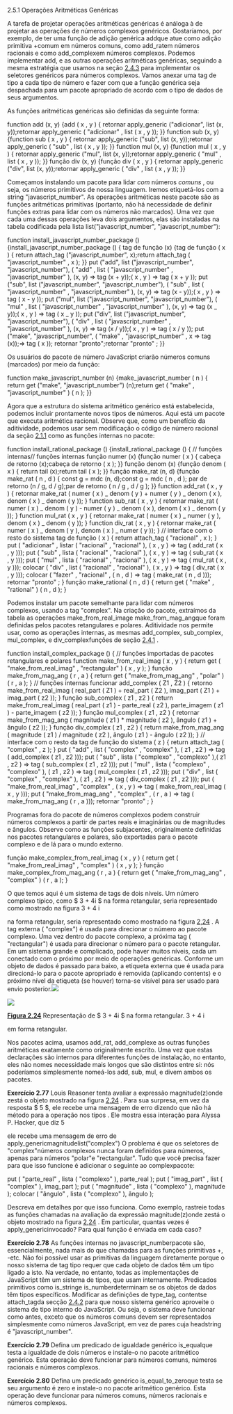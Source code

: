 2.5.1 Operações Aritméticas Genéricas

A tarefa de projetar operações aritméticas genéricas é análoga à de projetar as operações de números complexos genéricos. Gostaríamos, por exemplo, de ter uma função de adição genérica addque atue como adição primitiva +comum em números comuns, como add_ratem números racionais e como add_complexem números complexos. Podemos implementar add, e as outras operações aritméticas genéricas, seguindo a mesma estratégia que usamos na seção [2.4.3](https://so45nujb3h4koud7nsjm2lne4u-ac4c6men2g7xr2a-github.translate.goog/sicp/chapters/2.4.3.html) para implementar os seletores genéricos para números complexos. Vamos anexar uma tag de tipo a cada tipo de número e fazer com que a função genérica seja despachada para um pacote apropriado de acordo com o tipo de dados de seus argumentos.

As funções aritméticas genéricas são definidas da seguinte forma:

function add (x, y) {add ( x , y ) { retornar apply_generic ("adicionar", list (x, y));retornar apply_generic ( "adicionar" , list ( x , y )); }} function sub (x, y) {function sub ( x , y ) { retornar apply_generic ("sub", list (x, y));retornar apply_generic ( "sub" , list ( x , y )); }} function mul (x, y) {function mul ( x , y ) { retornar apply_generic ("mul", list (x, y));retornar apply_generic ( "mul" , list ( x , y )); }} função div (x, y) {função div ( x , y ) { retornar apply_generic ("div", list (x, y));retornar apply_generic ( "div" , list ( x , y )); }}

Começamos instalando um pacote para lidar _com_ números _comuns_ , ou seja, os números primitivos de nossa linguagem. Iremos etiquetá-los com a string "javascript_number". As operações aritméticas neste pacote são as funções aritméticas primitivas (portanto, não há necessidade de definir funções extras para lidar com os números não marcados). Uma vez que cada uma dessas operações leva dois argumentos, elas são instaladas na tabela codificada pela lista list("javascript_number", "javascript_number"):

function install_javascript_number_package () {install_javascript_number_package () { tag de função (x) {tag de função ( x ) { return attach_tag ("javascript_number", x);return attach_tag ( "javascript_number" , x ); }} put ("add", list ("javascript_number", "javascript_number"), ( "add" , list ( "javascript_number" , "javascript_number" ), (x, y) => tag (x + y));( x , y ) => tag ( x + y )); put ("sub", list ("javascript_number", "javascript_number"), ( "sub" , list ( "javascript_number" , "javascript_number" ), (x, y) => tag (x - y));( x , y ) => tag ( x - y )); put ("mul", list ("javascript_number", "javascript_number"), ( "mul" , list ( "javascript_number" , "javascript_number" ), (x, y) => tag (x _ y));( x , y ) => tag ( x _ y )); put ("div", list ("javascript_number", "javascript_number"), ( "div" , list ( "javascript_number" , "javascript_number" ), (x, y) => tag (x / y));( x , y ) => tag ( x / y )); put ("make", "javascript_number", ( "make" , "javascript_number" , x => tag (x));=> tag ( x )); retornar "pronto";retornar "pronto" ; }}

Os usuários do pacote de número JavaScript criarão números comuns (marcados) por meio da função:

function make_javascript_number (n) {make_javascript_number ( n ) { return get ("make", "javascript_number") (n);return get ( "make" , "javascript_number" ) ( n ); }}

Agora que a estrutura do sistema aritmético genérico está estabelecida, podemos incluir prontamente novos tipos de números. Aqui está um pacote que executa aritmética racional. Observe que, como um benefício da aditividade, podemos usar sem modificação o código de número racional da seção [2.1.1](https://so45nujb3h4koud7nsjm2lne4u-ac4c6men2g7xr2a-github.translate.goog/sicp/chapters/2.1.1.html) como as funções internas no pacote:

function install_rational_package () {install_rational_package () { // funções internas// funções internas função numer (x) {função numer ( x ) { cabeça de retorno (x);cabeça de retorno ( x ); }} função denom (x) {função denom ( x ) { return tail (x);return tail ( x ); }} função make_rat (n, d) {função make_rat ( n , d ) { const g = mdc (n, d);const g = mdc ( n , d ); par de retorno (n / g, d / g);par de retorno ( n / g , d / g ); }} function add_rat ( x , y ) { retornar make_rat ( numer ( x ) _ denom ( y ) + numer ( y ) _ denom ( x ), denom ( x ) _ denom ( y )); } function sub_rat ( x , y ) { retornar make_rat ( numer ( x ) _ denom ( y ) - numer ( y ) _ denom ( x ), denom ( x ) _ denom ( y )); } function mul_rat ( x , y ) { retornar make_rat ( numer ( x ) _ numer ( y ), denom ( x ) _ denom ( y )); } function div_rat ( x , y ) { retornar make_rat ( numer ( x ) _ denom ( y ), denom ( x ) _ numer ( y )); } // interface com o resto do sistema tag de função ( x ) { return attach_tag ( "racional" , x ); } put ( "adicionar" , listar ( "racional" , "racional" ), ( x , y ) => tag ( add_rat ( x , y ))); put ( "sub" , lista ( "racional" , "racional" ), ( x , y ) => tag ( sub_rat ( x , y ))); put ( "mul" , lista ( "racional" , "racional" ), ( x , y ) => tag ( mul_rat ( x , y ))); colocar ( "div" , list ( "racional" , "racional" ), ( x , y ) => tag ( div_rat ( x , y ))); colocar ( "fazer" , "racional" , ( n , d ) => tag ( make_rat ( n , d ))); retornar "pronto" ; } função make_rational ( n , d ) { return get ( "make" , "rational" ) ( n , d ); }

Podemos instalar um pacote semelhante para lidar com números complexos, usando a tag "complex". Na criação do pacote, extraímos da tabela as operações make_from_real_image make_from_mag_angque foram definidas pelos pacotes retangulares e polares. Aditividade nos permite usar, como as operações internas, as mesmas add_complex, sub_complex, mul_complex, e div_complexfunções de seção [2.4.1](https://so45nujb3h4koud7nsjm2lne4u-ac4c6men2g7xr2a-github.translate.goog/sicp/chapters/2.4.1.html) .

function install_complex_package () { // funções importadas de pacotes retangulares e polares function make_from_real_imag ( x , y ) { return get ( "make_from_real_imag" , "rectangular" ) ( x , y ); } função make_from_mag_ang ( r , a ) { return get ( "make_from_mag_ang" , "polar" ) ( r , a ); } // funções internas funcionar add_complex ( Z1 , Z2 ) { retorno make_from_real_imag ( real_part ( Z1 ) + real_part ( Z2 ), imag_part ( Z1 ) + imag_part ( z2 )); } função sub_complex ( z1 , z2 ) { return make_from_real_imag ( real_part ( z1 ) - parte_real ( z2 ), parte_imagem ( z1 ) - parte_imagem ( z2 )); } função mul_complex ( z1 , z2 ) { retornar make_from_mag_ang ( magnitude ( z1 ) \* magnitude ( z2 ), ângulo ( z1 ) + ângulo ( z2 )); } função div_complex ( z1 , z2 ) { return make_from_mag_ang ( magnitude ( z1 ) / magnitude ( z2 ), ângulo ( z1 ) - ângulo ( z2 )); } // interface com o resto da tag de função do sistema ( z ) { return attach_tag ( "complex" , z ); } put ( "add" , list ( "complex" , "complex" ), ( z1 , z2 ) => tag ( add_complex ( z1 , z2 ))); put ( "sub" , lista ( "complexo" , "complexo" ),( z1 , z2 ) => tag ( sub_complex ( z1 , z2 ))); put ( "mul" , lista ( "complexo" , "complexo" ), ( z1 , z2 ) => tag ( mul_complex ( z1 , z2 ))); put ( "div" , list ( "complex" , "complex" ), ( z1 , z2 ) => tag ( div_complex ( z1 , z2 ))); put ( "make_from_real_imag" , "complex" , ( x , y ) => tag ( make_from_real_imag ( x , y ))); put ( "make_from_mag_ang" , "complex" , ( r , a ) => tag ( make_from_mag_ang ( r , a ))); retornar "pronto" ; }

Programas fora do pacote de números complexos podem construir números complexos a partir de partes reais e imaginárias ou de magnitudes e ângulos. Observe como as funções subjacentes, originalmente definidas nos pacotes retangulares e polares, são exportadas para o pacote complexo e de lá para o mundo externo.

função make_complex_from_real_imag ( x , y ) { return get ( "make_from_real_imag" , "complex" ) ( x , y ); } função make_complex_from_mag_ang ( r , a ) { return get ( "make_from_mag_ang" , "complex" ) ( r , a ); }

O que temos aqui é um sistema de tags de dois níveis. Um número complexo típico, como $ 3 + 4i $ na forma retangular, seria representado como mostrado na figura 3 + 4 i

na forma retangular, seria representado como mostrado na figura [2,24](https://so45nujb3h4koud7nsjm2lne4u-ac4c6men2g7xr2a-github.translate.goog/sicp/chapters/2.5.1.html#fig_2.24) . A tag externa ( "complex") é usada para direcionar o número ao pacote complexo. Uma vez dentro do pacote complexo, a próxima tag ( "rectangular") é usada para direcionar o número para o pacote retangular. Em um sistema grande e complicado, pode haver muitos níveis, cada um conectado com o próximo por meio de operações genéricas. Conforme um objeto de dados é passado para baixo, a etiqueta externa que é usada para direcioná-lo para o pacote apropriado é removida (aplicando contents) e o próximo nível da etiqueta (se houver) torna-se visível para ser usado para envio posterior.![](https://source-academy.github.io/sicp/img_javascript/ch2-Z-G-65.svg)

![](https://source-academy.github.io/sicp/img_javascript/ch2-Z-G-65.svg)

**[Figura 2.24](https://so45nujb3h4koud7nsjm2lne4u-ac4c6men2g7xr2a-github.translate.goog/sicp/chapters/2.5.1.html#fig_2.24)** Representação de $ 3 + 4i $ na forma retangular. 3 + 4 i

em forma retangular.

Nos pacotes acima, usamos add_rat, add_complexe as outras funções aritméticas exatamente como originalmente escrito. Uma vez que estas declarações são internos para diferentes funções de instalação, no entanto, eles não nomes necessidade mais longos que são distintos entre si: nós poderíamos simplesmente nomeá-los add, sub, mul, e divem ambos os pacotes.

**Exercício 2.77** Louis Reasoner tenta avaliar a expressão magnitude(z)onde zestá o objeto mostrado na figura [2,24](https://so45nujb3h4koud7nsjm2lne4u-ac4c6men2g7xr2a-github.translate.goog/sicp/chapters/2.5.1.html#fig_2.24) . Para sua surpresa, em vez da resposta $ 5 $, ele recebe uma mensagem de erro dizendo que não há método para a operação nos tipos . Ele mostra essa interação para Alyssa P. Hacker, que diz 5

ele recebe uma mensagem de erro de apply_genericmagnitudelist("complex") O problema é que os seletores de "complex"números complexos nunca foram definidos para números, apenas para números "polar"e "rectangular". Tudo que você precisa fazer para que isso funcione é adicionar o seguinte ao complexpacote:

put ( "parte_real" , lista ( "complexo" ), parte_real ); put ( "imag_part" , list ( "complex" ), imag_part ); put ( "magnitude" , lista ( "complexo" ), magnitude ); colocar ( "ângulo" , lista ( "complexo" ), ângulo );

Descreva em detalhes por que isso funciona. Como exemplo, rastreie todas as funções chamadas na avaliação da expressão magnitude(z)onde zestá o objeto mostrado na figura [2,24](https://so45nujb3h4koud7nsjm2lne4u-ac4c6men2g7xr2a-github.translate.goog/sicp/chapters/2.5.1.html#fig_2.24) . Em particular, quantas vezes é apply_genericinvocado? Para qual função é enviada em cada caso?

**Exercício 2.78** As funções internas no javascript_numberpacote são, essencialmente, nada mais do que chamadas para as funções primitivas +, -etc. Não foi possível usar as primitivas da linguagem diretamente porque o nosso sistema de tag tipo requer que cada objeto de dados têm um tipo ligado a isto. Na verdade, no entanto, todas as implementações de JavaScript têm um sistema de tipos, que usam internamente. Predicados primitivos como is_stringe is_numberdeterminam se os objetos de dados têm tipos específicos. Modificar as definições de type_tag, contentse attach_tagda secção [2.4.2](https://so45nujb3h4koud7nsjm2lne4u-ac4c6men2g7xr2a-github.translate.goog/sicp/chapters/2.4.2.html) para que nosso sistema genérico aproveite o sistema de tipo interno do JavaScript. Ou seja, o sistema deve funcionar como antes, exceto que os números comuns devem ser representados simplesmente como números JavaScript, em vez de pares cuja headstring é "javascript_number".

**Exercício 2.79** Defina um predicado de igualdade genérico is_equalque testa a igualdade de dois números e instale-o no pacote aritmético genérico. Esta operação deve funcionar para números comuns, números racionais e números complexos.

**Exercício 2.80** Defina um predicado genérico is_equal_to_zeroque testa se seu argumento é zero e instale-o no pacote aritmético genérico. Esta operação deve funcionar para números comuns, números racionais e números complexos.
